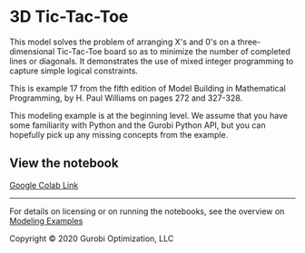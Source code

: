 # 3D Tic-Tac-Toe

This model solves the problem of arranging  X's and 0's on a three-dimensional Tic-Tac-Toe board so as to minimize the 
number of completed lines or diagonals. It demonstrates the use of mixed integer programming to capture simple logical 
constraints.

This is example 17 from the fifth edition of Model Building in Mathematical Programming, by H. Paul Williams on pages 272 
and 327-328.

This modeling example is at the beginning level. We assume that you have some familiarity with Python and the Gurobi 
Python API, but you can hopefully pick up any missing concepts from the example.


## View the notebook

 [Google Colab Link](https://colab.research.google.com/github/Gurobi/modeling-examples/blob/master/3d_tic_tac_toe/3d_tic_tac_toe.ipynb)


----
For details on licensing or on running the notebooks, see the overview on [Modeling Examples](../)

Copyright © 2020 Gurobi Optimization, LLC


